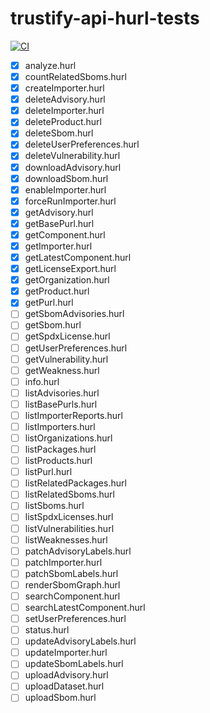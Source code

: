 # trustify-api-hurl-tests

[![CI](https://github.com/helio-frota/trustify-api-hurl-tests/actions/workflows/ci.yaml/badge.svg)](https://github.com/helio-frota/trustify-api-hurl-tests/actions/workflows/ci.yaml)

- [x] analyze.hurl
- [x] countRelatedSboms.hurl
- [x] createImporter.hurl
- [x] deleteAdvisory.hurl
- [x] deleteImporter.hurl
- [x] deleteProduct.hurl
- [x] deleteSbom.hurl
- [x] deleteUserPreferences.hurl
- [x] deleteVulnerability.hurl
- [x] downloadAdvisory.hurl
- [x] downloadSbom.hurl
- [x] enableImporter.hurl
- [x] forceRunImporter.hurl
- [x] getAdvisory.hurl
- [x] getBasePurl.hurl
- [x] getComponent.hurl
- [x] getImporter.hurl
- [x] getLatestComponent.hurl
- [x] getLicenseExport.hurl
- [x] getOrganization.hurl
- [x] getProduct.hurl
- [x] getPurl.hurl
- [ ] getSbomAdvisories.hurl
- [ ] getSbom.hurl
- [ ] getSpdxLicense.hurl
- [ ] getUserPreferences.hurl
- [ ] getVulnerability.hurl
- [ ] getWeakness.hurl
- [ ] info.hurl
- [ ] listAdvisories.hurl
- [ ] listBasePurls.hurl
- [ ] listImporterReports.hurl
- [ ] listImporters.hurl
- [ ] listOrganizations.hurl
- [ ] listPackages.hurl
- [ ] listProducts.hurl
- [ ] listPurl.hurl
- [ ] listRelatedPackages.hurl
- [ ] listRelatedSboms.hurl
- [ ] listSboms.hurl
- [ ] listSpdxLicenses.hurl
- [ ] listVulnerabilities.hurl
- [ ] listWeaknesses.hurl
- [ ] patchAdvisoryLabels.hurl
- [ ] patchImporter.hurl
- [ ] patchSbomLabels.hurl
- [ ] renderSbomGraph.hurl
- [ ] searchComponent.hurl
- [ ] searchLatestComponent.hurl
- [ ] setUserPreferences.hurl
- [ ] status.hurl
- [ ] updateAdvisoryLabels.hurl
- [ ] updateImporter.hurl
- [ ] updateSbomLabels.hurl
- [ ] uploadAdvisory.hurl
- [ ] uploadDataset.hurl
- [ ] uploadSbom.hurl
